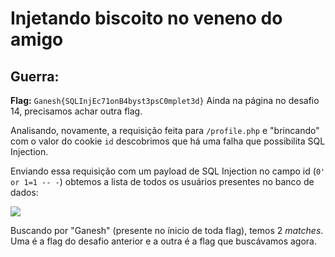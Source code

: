 # Injetando biscoito no veneno do amigo

## Guerra:

**Flag:** `Ganesh{SQLInjEc71onB4byst3psC0mplet3d}` Ainda na página no desafio 14, precisamos achar outra flag.

Analisando, novamente, a requisição feita para `/profile.php` e "brincando" com o valor do cookie `id` descobrimos que há uma falha que possibilita SQL Injection.

Enviando essa requisição com um payload de SQL Injection no campo id \(`0' or 1=1 -- -`\) obtemos a lista de todos os usuários presentes no banco de dados:

![](https://i.imgur.com/fiNLntW.png)

Buscando por "Ganesh" \(presente no ínicio de toda flag\), temos 2 _matches_. Uma é a flag do desafio anterior e a outra é a flag que buscávamos agora.

